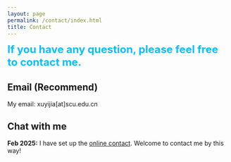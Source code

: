 ```yaml
---
layout: page
permalink: /contact/index.html
title: Contact
---
```


**<font size=5 color=DeepSkyBlue>If you have any question, please feel free to contact me.</font>**


## Email (Recommend)

My email: xuyijia[at]scu.edu.cn


## Chat with me

**Feb 2025:** I have set up the [online contact](https://calendly.com/xuyijia-scu/30min). Welcome to contact me by this way!

<!-- Calendly inline widget begin -->
<div class="calendly-inline-widget" data-url="https://calendly.com/xuyijia-scu/30min" style="min-width:320px;height:700px;"></div>
<script type="text/javascript" src="https://assets.calendly.com/assets/external/widget.js" async></script>
<!-- Calendly inline widget end -->

